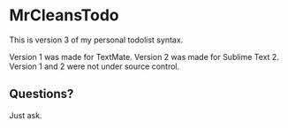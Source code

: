 # MrCleansTodo

This is version 3 of my personal todolist syntax.

Version 1 was made for TextMate. Version 2 was made for Sublime Text 2. Version 1 and 2 were not under source control.

## Questions?

Just ask.
